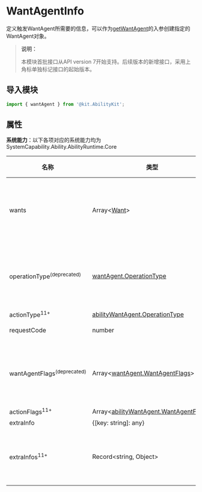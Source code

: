 # WantAgentInfo

定义触发WantAgent所需要的信息，可以作为[getWantAgent](js-apis-app-ability-wantAgent.md#wantagentgetwantagent)的入参创建指定的WantAgent对象。

> **说明：**
> 
> 本模块首批接口从API version 7开始支持。后续版本的新增接口，采用上角标单独标记接口的起始版本。 

## 导入模块

```ts
import { wantAgent } from '@kit.AbilityKit';
```

## 属性

**系统能力**：以下各项对应的系统能力均为SystemCapability.Ability.AbilityRuntime.Core

| 名称           | 类型                            | 必填 | 说明                   |
| -------------- | ------------------------------- | ---- | ---------------------- |
| wants          | Array\<[Want](js-apis-app-ability-want.md)\>                   | 是   | 将被执行的动作列表。wants数组为预留能力，当前只支持一个want。传入多个时只取wants数组的第一个成员。    |
| operationType<sup>(deprecated)</sup>  | [wantAgent.OperationType](js-apis-wantAgent.md#operationtype)         | 否   | 动作类型。 <br/>从API version 7 开始支持，从API version 11 开始废弃，建议使用actionType<sup>11+</sup>替代。               |
| actionType<sup>11+</sup> | [abilityWantAgent.OperationType](js-apis-app-ability-wantAgent.md#operationtype)         | 否   | 动作类型。               |
| requestCode    | number                          | 是   | 使用者定义的一个私有值。 |
| wantAgentFlags<sup>(deprecated)</sup> | Array<[wantAgent.WantAgentFlags](js-apis-wantAgent.md#wantagentflags)> | 否   | 动作执行属性。<br/>从API version 7 开始支持，从API version 11 开始废弃，建议使用actionFlags<sup>11+</sup>替代。           |
| actionFlags<sup>11+</sup> | Array<[abilityWantAgent.WantAgentFlags](js-apis-app-ability-wantAgent.md#wantagentflags)> | 否   | 动作执行属性。           |
| extraInfo      | {[key: string]: any}            | 否   | 额外数据。               |
| extraInfos<sup>11+</sup> | Record\<string, Object>            | 否   | 额外数据。推荐使用该属性替代extraInfo，设置该属性后，extraInfo不再生效。               |
